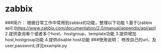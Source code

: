 zabbix
======

###简介：
		根据日常工作中常用到zabbix的功能，整理以下功能
		1.基于[zabbix api]:(https://www.zabbix.com/documentation/2.0/manual/appendix/api/api)
		2.提供查询单个或者多个host、hostgroup、template功能
		3.提供增加host,hostgroup功能
		4.提供disable host功能
###使用说明：
		修改自己的url，及user,password,详见example.py
